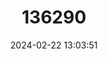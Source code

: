 ---
title: "136290"
category: "Mazama temama"
draft: false
date: 2024-02-22 13:03:51
languages:
  Spanish; Castilian: ["Temazate", "Venado Cabrito", "Venado De Montaña", "Venado Temazate"]
  Portuguese: ["Veado-mateiro"]
  English: ["Central American Red Brocket"]
---